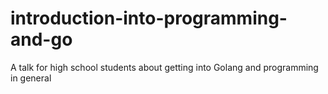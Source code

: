# introduction-into-programming-and-go
A talk for high school students about getting into Golang and programming in general
